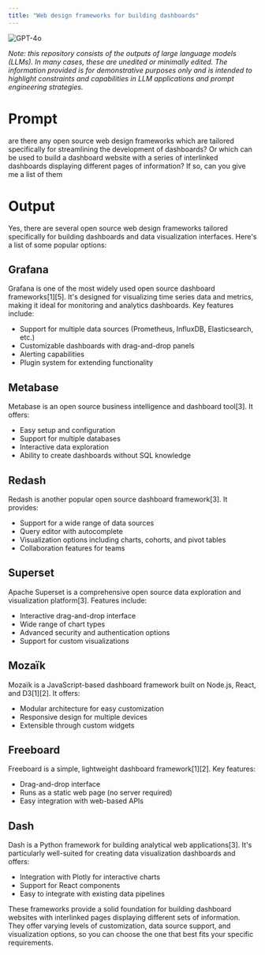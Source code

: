 ```yaml
---
title: "Web design frameworks for building dashboards"
---
```

![GPT-4o](https://img.shields.io/badge/GPT--4o-3333FF?style=for-the-badge&logo=openai&logoColor=white)



*Note: this repository consists of the outputs of large language models (LLMs). In many cases, these are unedited or minimally edited. The information provided is for demonstrative purposes only and is intended to highlight constraints and capabilities in LLM applications and prompt engineering strategies.*


# Prompt

are there any open source web design frameworks which are tailored specifically for streamlining the development of dashboards? Or which can be used to build a dashboard website with a series of interlinked dashboards displaying different pages of information? If so, can you give me a list of them

# Output

Yes, there are several open source web design frameworks tailored specifically for building dashboards and data visualization interfaces. Here's a list of some popular options:

## Grafana

Grafana is one of the most widely used open source dashboard frameworks[1][5]. It's designed for visualizing time series data and metrics, making it ideal for monitoring and analytics dashboards. Key features include:

- Support for multiple data sources (Prometheus, InfluxDB, Elasticsearch, etc.)
- Customizable dashboards with drag-and-drop panels
- Alerting capabilities
- Plugin system for extending functionality

## Metabase

Metabase is an open source business intelligence and dashboard tool[3]. It offers:

- Easy setup and configuration
- Support for multiple databases 
- Interactive data exploration
- Ability to create dashboards without SQL knowledge

## Redash

Redash is another popular open source dashboard framework[3]. It provides:

- Support for a wide range of data sources
- Query editor with autocomplete
- Visualization options including charts, cohorts, and pivot tables
- Collaboration features for teams

## Superset

Apache Superset is a comprehensive open source data exploration and visualization platform[3]. Features include:

- Interactive drag-and-drop interface
- Wide range of chart types
- Advanced security and authentication options
- Support for custom visualizations

## Mozaïk

Mozaïk is a JavaScript-based dashboard framework built on Node.js, React, and D3[1][2]. It offers:

- Modular architecture for easy customization
- Responsive design for multiple devices
- Extensible through custom widgets

## Freeboard

Freeboard is a simple, lightweight dashboard framework[1][2]. Key features:

- Drag-and-drop interface
- Runs as a static web page (no server required)
- Easy integration with web-based APIs

## Dash

Dash is a Python framework for building analytical web applications[3]. It's particularly well-suited for creating data visualization dashboards and offers:

- Integration with Plotly for interactive charts
- Support for React components
- Easy to integrate with existing data pipelines

These frameworks provide a solid foundation for building dashboard websites with interlinked pages displaying different sets of information. They offer varying levels of customization, data source support, and visualization options, so you can choose the one that best fits your specific requirements.

 